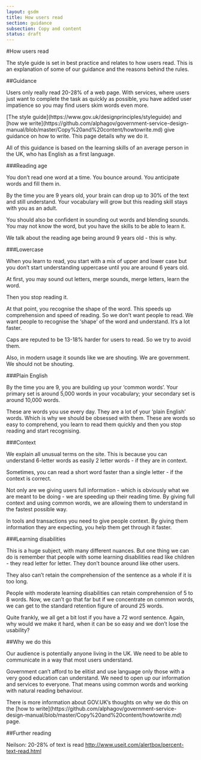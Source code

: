 ```yaml
---
layout: gsdm
title: How users read
section: guidance
subsection: Copy and content
status: draft
---
```

    
#How users read


<p>The style guide is set in best practice and relates to how users read. This is an explanation of some of our guidance and the reasons behind the rules.</p>

##Guidance

<p>Users only really read 20-28% of a web page. With services, where users just want to complete the task as quickly as possible, you have added user impatience so you may find users skim words even more.</p>
[The style guide](https://www.gov.uk/designprinciples/styleguide) and [how we write](https://github.com/alphagov/government-service-design-manual/blob/master/Copy%20and%20content/howtowrite.md) give guidance on how to write. This page details why we do it.</p>

<p>All of this guidance is based on the learning skills of an average person in the UK, who has English as a first language.</p>

###Reading age   		
<p>You don’t read one word at a time. You bounce around. You anticipate words and fill them in.
<p>By the time you are 9 years old, your brain can drop up to 30% of the text and still understand. Your vocabulary will grow but this reading skill stays with you as an adult.</p>
<p> You should also be confident in sounding out words and blending sounds. You may not know the word, but you have the skills to be able to learn it.</p>
<p>We talk about the reading age being around 9 years old - this is why. </p>
###Lowercase 
<p>When you learn to read, you start with a mix of upper and lower case but you don’t start understanding uppercase until you are around 6 years old. </p>

<p>At first, you may sound out letters, merge sounds, merge letters, learn the word.</p>

<p>Then you stop reading it.

<p>At that point, you recognise the shape of the word. This speeds up comprehension and speed of reading. So we don’t want people to read. We want people to recognise the ‘shape’ of the word and understand. It’s a lot faster. </p>


<p>Caps are reputed to be 13-18% harder for users to read. So we try to avoid them.</p>
<p>Also, in modern usage it sounds like we are shouting. We are government. We should not be shouting.</p>

###Plain English
<p>By the time you are 9, you are building up your ‘common words’. Your primary set is around 5,000 words in your vocabulary; your secondary set is around 10,000 words.</p>
These are words you use every day. They are a lot of your ‘plain English’ words. Which is why we should be obsessed with them. These are words so easy to comprehend, you learn to read them quickly and then you stop reading and start recognising. </p>

###Context
<p>We explain all unusual terms on the site. This is because you can understand 6-letter words as easily 2 letter words - if they are in context.</p>
			
<p>Sometimes, you can read a short word faster than a single letter - if the context is correct.</p>
			
<p>Not only are we giving users full information - which is obviously what we are meant to be doing - we are speeding up their reading time. By giving full context and using common words, we are allowing them to understand in the fastest possible way. </p>

<p>In tools and transactions you need to give people context. By giving them information they are expecting, you help them get through it faster. </p>

###Learning disabilities
			
<p>This is a huge subject, with many different nuances. But one thing we can do is remember that people with some learning disabilities read like children - they read letter for letter. They don’t bounce around like other users.</p>
			
<p>They also can’t retain the comprehension of the sentence as a whole if it is too long.</p>
			
<p>People with moderate learning disabilities can retain comprehension of 5 to 8 words. Now, we can’t go that far but if we concentrate on common words, we can get to the standard retention figure of around 25 words.</p>
			
<p>Quite frankly, we all get a bit lost if you have a 72 word sentence. Again, why would we make it hard, when it can be so easy and we don’t lose the usability? </p>

##Why we do this

<p>Our audience is potentially anyone living in the UK. We need to be able to communicate in a way that most users understand.</p>

<p>Government can’t afford to be elitist and use language only those with a very good education can understand. We need to open up our information and services to everyone. That means using common words and working with natural reading behaviour.</p>

<p>There is more information about GOV.UK’s thoughts on why we do this on the [how to write](https://github.com/alphagov/government-service-design-manual/blob/master/Copy%20and%20content/howtowrite.md) page.</p>





##Further reading

Neilson: 20-28% of text is read http://www.useit.com/alertbox/percent-text-read.html
		
		 	 	 		
			

		
		 	 	 		
			

			

		
		 	 	 		
			

		
